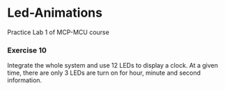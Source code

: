 # Led-Animations
Practice Lab 1 of MCP-MCU course

### Exercise 10
Integrate the whole system and use 12 LEDs to display a clock. At a given time, there are only 3 LEDs are turn on for hour, minute and second information.
